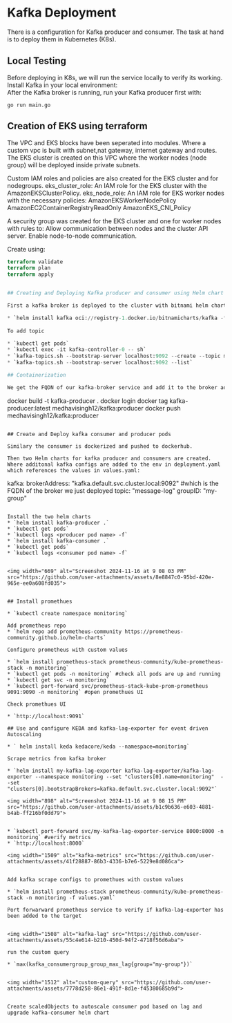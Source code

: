# **Kafka Deployment**

There is a configuration for Kafka producer and consumer. The task at hand is to deploy them in Kubernetes (K8s).

## Local Testing

Before deploying in K8s, we will run the service locally to verify its working. Install Kafka in your local environment:  
After the Kafka broker is running, run your Kafka producer first with:

`go run main.go`

## Creation of EKS using terraform

The VPC and EKS blocks have been seperated into modules. Where a custom vpc is built with subnet,nat gateway, internet gateway and routes. The EKS cluster is created on this VPC where the worker nodes (node group) will be deployed inside private subnets. 

Custom IAM roles and policies are also created for the EKS cluster and for nodegroups.
eks_cluster_role: An IAM role for the EKS cluster with the AmazonEKSClusterPolicy.
eks_node_role: An IAM role for EKS worker nodes with the necessary policies:
AmazonEKSWorkerNodePolicy
AmazonEC2ContainerRegistryReadOnly
AmazonEKS_CNI_Policy

A security group was created for the EKS cluster and one for worker nodes with rules to:
Allow communication between nodes and the cluster API server.
Enable node-to-node communication.

Create using:

```terraform init
terraform validate
terraform plan
terraform apply


## Creating and Deploying Kafka producer and consumer using Helm chart

First a kafka broker is deployed to the cluster with bitnami helm charts with custom values which disables SASL

* `helm install kafka oci://registry-1.docker.io/bitnamicharts/kafka -f values.yaml`
  
To add topic

* `kubectl get pods`
* `kubectl exec -it kafka-controller-0 -- sh`
* `kafka-topics.sh --bootstrap-server localhost:9092 --create --topic message-log --partitions 1 --replication-factor 1`
* `kafka-topics.sh --bootstrap-server localhost:9092 --list`

## Containerization

We get the FQDN of our kafka-broker service and add it to the broker address in main.go in kafka-consumer as well as kafka-producer.The dockerfiles for producer and consumers are built and pushed to dockerhub.

   ```
docker build -t kafka-producer .
docker login 
docker tag kafka-producer:latest medhavisingh12/kafka:producer 
docker push medhavisingh12/kafka:producer
```

## Create and Deploy kafka consumer and producer pods

Similary the consumer is dockerized and pushed to dockerhub. 

Then two Helm charts for kafka producer and consumers are created. Where additonal kafka configs are added to the env in deployment.yaml which references the values in values.yaml:

```
kafka: 
brokerAddress: "kafka.default.svc.cluster.local:9092" #which is the FQDN of the broker we just deployed 
topic: "message-log"
groupID: "my-group"
```

Install the two helm charts
* `helm install kafka-producer .`
* `kubectl get pods`
* `kubectl logs <producer pod name> -f`
* `helm install kafka-consumer .`
* `kubectl get pods`
* `kubectl logs <consumer pod name> -f`


<img width="669" alt="Screenshot 2024-11-16 at 9 08 03 PM" src="https://github.com/user-attachments/assets/8e8847c0-95bd-420e-965e-ee0a608fd035">


## Install promethues

* `kubectl create namespace monitoring`
  
Add prometheus repo
* `helm repo add prometheus-community https://prometheus-community.github.io/helm-charts`

Configure prometheus with custom values

* `helm install prometheus-stack prometheus-community/kube-prometheus-stack -n monitoring`
* `kubectl get pods -n monitoring` #check all pods are up and running
* `kubectl get svc -n monitoring` 
* `kubectl port-forward svc/prometheus-stack-kube-prom-prometheus 9091:9090 -n monitoring` #open promethues UI

Check promethues UI

* `http://localhost:9091`

## Use and configure KEDA and kafka-lag-exporter for event driven Autoscaling

* ` helm install keda kedacore/keda --namespace=monitoring`

Scrape metrics from kafka broker

* `helm install my-kafka-lag-exporter kafka-lag-exporter/kafka-lag-exporter --namespace monitoring --set "clusters[0].name=monitoring"  --set "clusters[0].bootstrapBrokers=kafka.default.svc.cluster.local:9092"`

<img width="898" alt="Screenshot 2024-11-16 at 9 08 15 PM" src="https://github.com/user-attachments/assets/b1c9b636-e603-4881-b4ab-ff216bf0dd79">


* `kubectl port-forward svc/my-kafka-lag-exporter-service 8000:8000 -n monitoring` #verify metrics
* `http://localhost:8000`

<img width="1509" alt="kafka-metrics" src="https://github.com/user-attachments/assets/41f28887-86b3-4336-b7e6-5229e8d086ca">


Add kafka scrape configs to promethues with custom values

* `helm install prometheus-stack prometheus-community/kube-prometheus-stack -n monitoring -f values.yaml`

Port forwarward prometheus service to verify if kafka-lag-exporter has been added to the target


<img width="1508" alt="kafka-lag" src="https://github.com/user-attachments/assets/55c4e614-b210-450d-94f2-4718f56d6aba">

run the custom query

* `max(kafka_consumergroup_group_max_lag{group="my-group"})`


<img width="1512" alt="custom-query" src="https://github.com/user-attachments/assets/7778d258-86e1-491f-8d1e-f45380685b9d">


Create scaledObjects to autoscale consumer pod based on lag and upgrade kafka-consumer helm chart 





 




